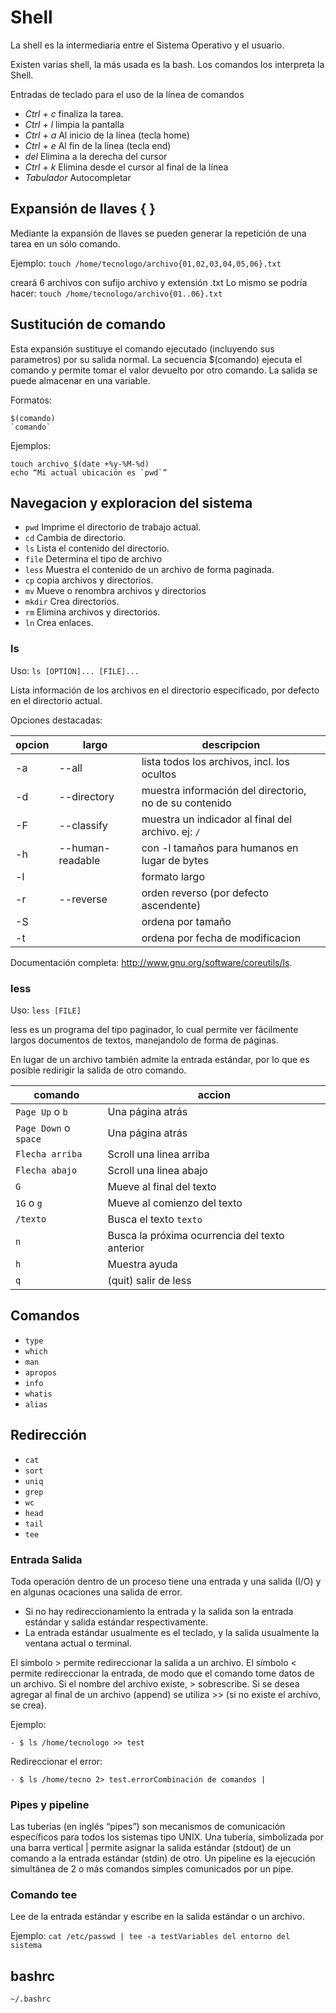 # Shell

La shell es la intermediaria entre el Sistema Operativo y el usuario.

Existen varias shell, la más usada es la bash. Los comandos los interpreta la Shell.

Entradas de teclado para el uso de la línea de comandos

- *Ctrl + c* finaliza la tarea.
- *Ctrl + l* limpia la pantalla
- *Ctrl + a* Al inicio de la línea (tecla home)
- *Ctrl + e* Al fin de la línea (tecla end)
- *del* Elimina a la derecha del cursor
- *Ctrl + k* Elimina desde el cursor al final de la línea
- *Tabulador* Autocompletar

## Expansión de llaves { }

Mediante la expansión de llaves se pueden generar la repetición de una tarea en un sólo comando.

Ejemplo: `touch /home/tecnologo/archivo{01,02,03,04,05,06}.txt`

creará 6 archivos con sufijo archivo y extensión .txt
Lo mismo se podría hacer: `touch /home/tecnologo/archivo{01..06}.txt`

## Sustitución de comando

Esta expansión sustituye el comando ejecutado (incluyendo sus parametros) por su salida normal. La secuencia $(comando) ejecuta el comando y permite tomar el valor devuelto por otro comando. La salida se puede almacenar en una variable.

Formatos:

    $(comando)
    `comando`

Ejemplos:

    touch archivo_$(date +%y-%M-%d)
    echo “Mi actual ubicación es `pwd`”

## Navegacion y exploracion del sistema

- `pwd` Imprime el directorio de trabajo actual.
- `cd` Cambia de directorio.
- `ls` Lista el contenido del directorio.
- `file` Determina el tipo de archivo
- `less` Muestra el contenido de un archivo de forma paginada.
- `cp` copia archivos y directorios.
- `mv` Mueve o renombra archivos y directorios
- `mkdir` Crea directorios.
- `rm` Elimina archivos y directorios.
- `ln` Crea enlaces.

### ls

Uso: `ls [OPTION]... [FILE]...`

Lista información de los archivos en el directorio especificado, por defecto en el directorio actual.

Opciones destacadas:

| opcion | largo            | descripcion |
---------|------------------|-------------|
| -a     | --all            | lista todos los archivos, incl. los ocultos  |
| -d     | --directory      | muestra información del directorio, no de su contenido |
| -F     | --classify       | muestra un indicador al final del archivo. ej: `/` |
| -h     | --human-readable | con -l tamaños para humanos en lugar de bytes |
| -l     |                  | formato largo      |
| -r     | --reverse        | orden reverso (por defecto ascendente) |
| -S     |                  | ordena por tamaño |
| -t     |                  | ordena por fecha de modificacion |

Documentación completa: <http://www.gnu.org/software/coreutils/ls>.

### less

Uso: `less [FILE]`

less es un programa del tipo paginador, lo cual permite ver fácilmente largos documentos de textos, manejandolo de forma de páginas.

En lugar de un archivo también admite la entrada estándar, por lo que es posible redirigir la salida de otro comando.

| comando               | accion                      |
|-----------------------|-----------------------------|
| `Page Up` o `b`       | Una página atrás            |
| `Page Down` o `space` | Una página atrás            |
| `Flecha arriba`       | Scroll una linea arriba     |
| `Flecha abajo`        | Scroll una linea abajo      |
| `G`                   | Mueve al final del texto    |
| `1G` o `g`            | Mueve al comienzo del texto |
| `/texto`              | Busca el texto `texto`      |
| `n`                   | Busca la próxima ocurrencia del texto anterior |
| `h`                   | Muestra ayuda               |
| `q`                   | (quit) salir de less        |

## Comandos

- `type`
- `which`
- `man`
- `apropos`
- `info`
- `whatis`
- `alias`

## Redirección

- `cat`
- `sort`
- `uniq`
- `grep`
- `wc`
- `head`
- `tail`
- `tee`

### Entrada Salida

Toda operación dentro de un proceso tiene una entrada y una salida (I/O) y en algunas ocaciones una salida de error.

- Si no hay redireccionamiento la entrada y la salida son la entrada estándar y salida estándar respectivamente.
- La entrada estándar usualmente es el teclado, y la salida usualmente la ventana actual o terminal.

El símbolo > permite redireccionar la salida a un archivo.
El símbolo < permite redireccionar la entrada, de modo que el comando tome datos de un archivo.
Si el nombre del archivo existe, > sobrescribe.
Si se desea agregar al final de un archivo (append) se utiliza >> (si no existe el archivo, se crea).

Ejemplo:

    - $ ls /home/tecnologo >> test

Redireccionar el error:

    - $ ls /home/tecno 2> test.errorCombinación de comandos |

### Pipes y pipeline

Las tuberías (en inglés “pipes”) son mecanismos de comunicación específicos para todos los sistemas tipo UNIX. Una tubería, simbolizada por una barra vertical | permite asignar la salida estándar (stdout) de un comando a la entrada estándar (stdin) de otro.
Un pipeline es la ejecución simultánea de 2 o más comandos simples comunicados por un pipe.

### Comando tee

Lee de la entrada estándar y escribe en la salida estándar o un archivo.

Ejemplo: `cat /etc/passwd | tee -a testVariables del entorno del sistema`

## bashrc

`~/.bashrc`
